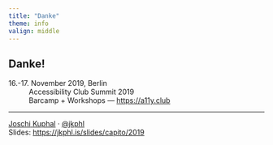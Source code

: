 ```yaml
---
title: "Danke"
theme: info
valign: middle
---
```

## Danke!

<dl class="static"> 
    <dt>16.-17. November 2019, Berlin</dt>
    <dd>Accessibility Club Summit 2019<br>Barcamp + Workshops — <a href="https://a11y.club/event/accessibility-club-summit-2019" target="_blank" rel="noopener">https://a11y.club</a></dd>
</dl>

---
<div class="p-author h-card">
<a href="https://jkphl.is" target="_blank" rel="me"><span class="p-given-name">Joschi</span> <span class="p-family-name">Kuphal</span></a> · <a href="https://twitter.com/jkphl" rel="me" target="_blank">@jkphl</a>
</div>
<div>
Slides: <a href="https://jkphl.is/slides/capito/2019" target="_top" rel="noopener">https://jkphl.is/slides/capito/2019</a>
</div>